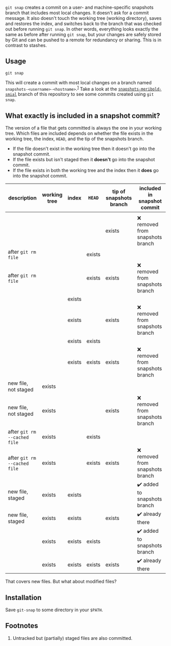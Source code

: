 `git snap` creates a commit on a user- and machine-specific snapshots branch that includes
most local changes.  It doesn't ask for a commit message.  It also doesn't touch the
working tree (working directory), saves and restores the index, and switches back to the
branch that was checked out before running `git snap`.  In other words, everything looks
exactly the same as before after running `git snap`, but your changes are safely stored by
Git and can be pushed to a remote for redundancy or sharing.  This is in contrast to
stashes.

## Usage

    git snap

This will create a commit with most local changes on a branch named
`snapshots-<username>-<hostname>`.<sup>[1](#user-content-footnote-1)</sup>  Take a look at
the [`snapshots-meribold-smial`][3] branch of this repository to see some commits created
using `git snap`.

## What exactly is included in a snapshot commit?

The version of a file that gets committed is always the one in your working tree.  Which
files are included depends on whether the file exists in the working tree, the index,
`HEAD`, and the tip of the snapshots branch.

*   If the file doesn't exist in the working tree then it doesn't go into the snapshot
    commit.
*   If the file exists but isn't staged then it **doesn't** go into the snapshot commit.
*   If the file exists in both the working tree and the index then it **does** go into the
    snapshot commit.

| description                  | working tree | index  | `HEAD` | tip of snapshots branch | included in snapshot commit                  |
|------------------------------|--------------|--------|--------|-------------------------|----------------------------------------------|
|                              |              |        |        |                         |                                              |
|                              |              |        |        | exists                  | :x: removed from snapshots branch            |
| after `git rm file`          |              |        | exists |                         |                                              |
| after `git rm file`          |              |        | exists | exists                  | :x: removed from snapshots branch            |
|                              |              | exists |        |                         |                                              |
|                              |              | exists |        | exists                  | :x: removed from snapshots branch            |
|                              |              | exists | exists |                         |                                              |
|                              |              | exists | exists | exists                  | :x: removed from snapshots branch            |
| new file, not staged         | exists       |        |        |                         |                                              |
| new file, not staged         | exists       |        |        | exists                  | :x: removed from snapshots branch            |
| after `git rm --cached file` | exists       |        | exists |                         |                                              |
| after `git rm --cached file` | exists       |        | exists | exists                  | :x: removed from snapshots branch            |
| new file, staged             | exists       | exists |        |                         | :heavy_check_mark: added to snapshots branch |
| new file, staged             | exists       | exists |        | exists                  | :heavy_check_mark: already there             |
|                              | exists       | exists | exists |                         | :heavy_check_mark: added to snapshots branch |
|                              | exists       | exists | exists | exists                  | :heavy_check_mark: already there             |

That covers new files.  But what about modified files?

## Installation

Save `git-snap` to some directory in your `$PATH`.

## Footnotes

<ol>
<li id="footnote-1">
Untracked but (partially) staged files are also committed.
</li>
</ol>

[1]: https://stackoverflow.com/q/6070179
     "Switching branches without touching the working tree?"
[2]: https://git-scm.com/book/en/v2/Git-Tools-Reset-Demystified#_the_index
     "Git Tools - Reset Demystified - Pro Git"
[3]: https://github.com/meribold/git-snap/commits/snapshots-meribold-smial
